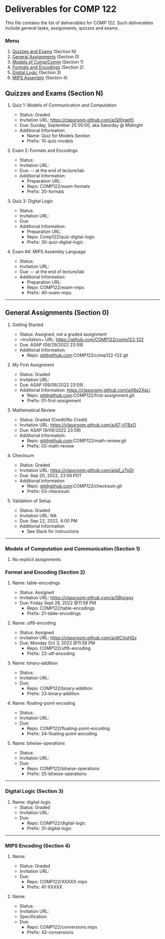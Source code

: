 # Deliverables for COMP 122

This file contains the list of deliverables for COMP 122. Such deliverables include general tasks, assignments, quizzes and exams.

### Menu
1. [Quizzes and Exams](#quizzes) (Section N)
1. [General Assignments](#general) (Section 0)
1. [Models of Comp/Comm](#models) (Section 1)
1. [Formats and Encodings](#formats) (Section 2)
1. [Digital Logic](#digital) (Section 3)
1. [MIPS Assembly](#mips) (Section 4)

<h2 id="quizzes">Quizzes and Exams (Section N)</h2>

1. Quiz 1: Models of Communication and Computation
   - Status: Graded
   - Invitation URL: https://classroom.github.com/a/QXhgell5
   - Due: Sunday, September 25 00:00, aka Saturday @ Midnight
   - Additional Information:
      - Name: Quiz for Models Section
      - Prefix: 10-quiz-models

1. Exam 2: Formats and Encodings
   - Status: 
   - Invitation URL:
   - Due:  -- at the end of lecture/lab
   - Additional Information:
      - Preparation URL: 
      - Repo: COMP122/exam-formats
      - Prefix: 20-formats

1. Quiz 3: Digital Logic
   - Status: 
   - Invitation URL: 
   - Due: 
   - Additional Information:
      - Preparation URL: 
      - Repo: Comp122/quiz-digital-logic
      - Prefix: 30-quiz-digital-logic

1. Exam #4: MIPS Assembly Language
   - Status:
   - Invitation URL: 
   - Due: -- at the end of lecture/lab
   - Additional Information:
      - Preparation URL:
      - Repo: COMP122/exam-mips
      - Prefix: 40-exam-mips

---
<h2 id="general">General Assignments (Section 0)</h2>

1. Getting Started
   - Status: Assigned, not a graded assignment
   - ~Invitation~ URL: https://github.com/COMP122/comp122-f22
   - Due: ASAP (08/29/2022 23:59)
   - Additional Information:
      - Repo: git@github.com:COMP122/comp122-f22.git
  
1. My First Assignment
   - Status: Graded
   - Invitation URL: 
   - Due: ASAP (09/06/2022 23:59)
   - Additional Information: https://classroom.github.com/a/t6q2XqLi
      - Repo: git@github.com:COMP122/first-assignment.git
      - Prefix: 01-first-assignment

1. Mathematical Review
   - Status: Graded (Credit/No Credit)
   - Invitation URL: https://classroom.github.com/a/67-hTBzO
   - Due: ASAP (9/06/2022 23:59)
   - Additional Information:
      - Repo: git@github.com:COMP122/math-review.git
      - Prefix: 02-math-review

1. Checksum
   - Status: Graded
   - Invitation URL: https://classroom.github.com/a/pE_vToDI
   - Due: Sep 20, 2022, 23:59 PDT
   - Additional Information
      - Repo: git@github.com:COMP122/checksum.git
      - Prefix: 03-checksum

1. Validation of Setup
   - Status: Graded
   - Invitation URL: NA
   - Due: Sep 22, 2022, 4:00 PM
   - Additional Information
      - See Slack for instructions

---

<h3 id="models">Models of Computation and Communication (Section 1)</h3>

1. No explicit assignments

<h3 id="format">Format and Encoding (Section 2)</h3>

1. Name: table-encodings
   - Status: Assigned
   - Invitation URL: https://classroom.github.com/a/SBtxigqy
   - Due: Friday Sept 28, 2022 @11:59 PM
      - Repo: COMP122/table-encodings
      - Prefix: 21-table-encodings

1. Name: utf8-encoding
   - Status: Assigned
   - Invitation URL: https://classroom.github.com/a/dICVuHQv
   - Due: Monday Oct 3, 2022 @11:59 PM
      - Repo: COMP122/utf8-encoding
      - Prefix: 22-utf-encoding

1. Name: binary-addition
   - Status: 
   - Invitation URL: 
   - Due: 
      - Repo: COMP122/binary-addition
      - Prefix: 23-binary-addition

1. Name: floating-point-encoding
   - Status: 
   - Invitation URL: 
   - Due: 
      - Repo: COMP122/floating-point-encoding
      - Prefix: 24-floating-point-encoding

1. Name: bitwise-operations
   - Status: 
   - Invitation URL: 
   - Due: 
      - Repo: COMP122/bitwise-operations
      - Prefix: 25-bitwise-operations

  
---
<h3 id="digital">Digital Logic (Section 3)</h3>

1. Name: digital-logic
   - Status: Graded
   - Invitation URL: 
   - Due: 
      - Repo: COMP122/digital-logic
      - Prefix: 31-digital-logic

---
<h3 id="mips">MIPS Encoding (Section 4)</h3>


1. Name: 
   - Status: Graded
   - Invitation URL: 
   - Due: 
       - Repo: COMP122/XXXXX.mips
       - Prefix: 41-XXXXX

1. Name: 
   - Status: 
   - Invitation URL: 
   - Specification: 
   - Due: 
       - Repo: COMP122/conversions.mips
       - Prefix: 42-conversions
   
 
